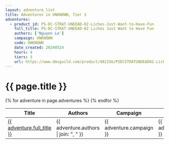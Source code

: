 ```yaml
---
layout: adventure_list
title: Adventures in UNKNOWN, Tier 3
adventures:
  - product_id: PS-DC-STRAT-UNDEAD-02-Liches-Just-Want-to-Have-Fun
    full_title: PS-DC-STRAT-UNDEAD-02 Liches Just Want to Have Fun
    authors: ['Nguyen Le']
    campaign: UNKNOWN
    code: UNKNOWN
    date_created: 20240524
    hours: 4
    tiers: 3
    url: https://www.dmsguild.com/product/482256/PSDCSTRATUNDEAD02-Liches-Just-Want-to-Have-Fun?filters=0_0_100057_0_0_0_0_0
---
```


<h1 class="page-title">{{ page.title }}</h1>

<table class="adventure-table">
  <thead>
    <tr>
      <th>Title</th>
      <th>Authors</th>
      <th>Campaign</th>
      <th>Code</th>
      <th>Date</th>
      <th>Hours</th>
      <th>Tier</th>
    </tr>
  </thead>
  <tbody>
    {% for adventure in page.adventures %}
    <tr>
      <td><a href="{{ adventure.url }}">{{ adventure.full_title }}</a></td>
      <td>{{ adventure.authors | join: ", " }}</td>
      <td>{{ adventure.campaign }}</td>
      <td>{{ adventure.code }}</td>
      <td>{{ adventure.date_created }}</td>
      <td>{{ adventure.hours }}</td>
      <td>{{ adventure.tiers }}</td>
    </tr>
    {% endfor %}
  </tbody>
</table>
